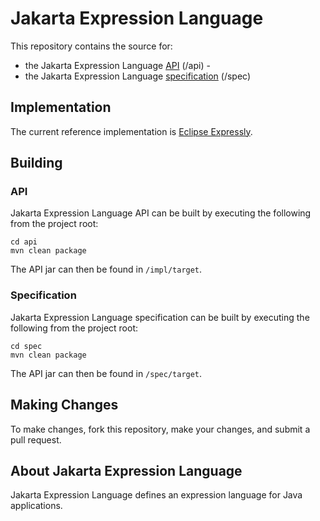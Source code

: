 # Jakarta Expression Language

This repository contains the source for:

 - the Jakarta Expression Language [API](https://javadoc.io/doc/jakarta.el/jakarta.el-api/) (/api) - 
 - the Jakarta Expression Language [specification](https://jakarta.ee/specifications/expression-language/4.0/jakarta-expression-language-spec-4.0.html) (/spec)

## Implementation

The current reference implementation is [Eclipse Expressly](https://github.com/eclipse-ee4j/expressly).

## Building

### API

Jakarta Expression Language API can be built by executing the following from the project root:

```
cd api
mvn clean package
```
The API jar can then be found in `/impl/target`.

### Specification

Jakarta Expression Language specification can be built by executing the following from the project root:

```
cd spec
mvn clean package
```
The API jar can then be found in `/spec/target`.


## Making Changes

To make changes, fork this repository, make your changes, and submit a pull request.

## About Jakarta Expression Language

Jakarta Expression Language defines an expression language for Java applications.
